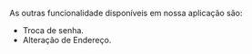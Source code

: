 As outras funcionalidade disponíveis em nossa aplicação são:


- Troca de senha.
- Alteração de Endereço.
